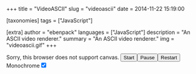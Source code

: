 +++
title = "VideoASCII"
slug = "videoascii"
date = 2014-11-22 15:19:00

[taxonomies]
tags = ["JavaScript"]

[extra]
author = "ebenpack"
languages = ["JavaScript"]
description = "An ASCII video renderer."
summary = "An ASCII video renderer."
img = "videoascii.gif"
+++

<canvas id="canvas" width="300" height="300">
    Sorry, this browser does not support canvas.
</canvas>
<button id="start">Start</button><button id="pause">Pause</button><button id="restart">Restart</button>
<label>Monochrome<input id="monochrome" type="checkbox" checked="checked"></label>
<script>
    (function(){
        main.videoascii().then(function(videoascii){
            var canvas = document.getElementById('canvas');
            var start = document.getElementById('start');
            var pause = document.getElementById('pause');
            var restart = document.getElementById('restart');
            var monochrome = document.getElementById('monochrome');
            var ctx = canvas.getContext('2d');
            // Prepare canvas and display instruction
            canvas.style.border = "4px dashed gray";
            ctx.textAlign = "center"; 
            ctx.font = "14pt Arial"; 
            ctx.fillText("Drop video files here to asciify", 150, 150); 
            function make_ascii(canvas, videoSrc){
                canvas.style.border = "";
                var vid = videoascii({
                    canvas: canvas,
                    output_width: canvas.parentElement.offsetWidth,
                    videoSrc: videoSrc,
                    font_size: 8,
                    monochrome: true,
                    autoplay: false
                });
                start.addEventListener('click', function(){
                    vid.start();
                });
                pause.addEventListener('click', function(){
                    vid.pause();
                });
                restart.addEventListener('click', function(){
                    vid.restart();
                });
                monochrome.addEventListener('click', function(){
                    vid.toggleMonochrome();
                });
                window.addEventListener('resize', function() {
                    vid.resize(canvas.parentElement.offsetWidth);
                });
            }
            // Register canvas drag 'n' drop handler
            canvas.addEventListener("dragover", function (e) {
                e.preventDefault();
            }, false);
            canvas.addEventListener("drop", function (e) {
                e.preventDefault();
                var files = e.dataTransfer.files;
                var tempvid = document.createElement('video');
                if (files.length > 0) {
                    var file = files[0];
                    if (tempvid.canPlayType(file.type)) {
                        make_ascii(canvas, file);
                    }
                }
                e.preventDefault();
            }, false);
        });
    })()
</script>
